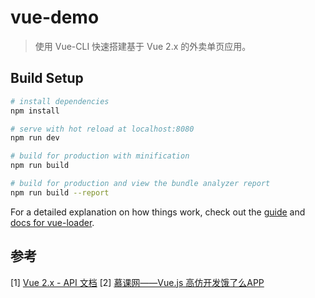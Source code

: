 # vue-demo

> 使用 Vue-CLI 快速搭建基于 Vue 2.x 的外卖单页应用。

## Build Setup

``` bash
# install dependencies
npm install

# serve with hot reload at localhost:8080
npm run dev

# build for production with minification
npm run build

# build for production and view the bundle analyzer report
npm run build --report
```

For a detailed explanation on how things work, check out the [guide](http://vuejs-templates.github.io/webpack/) and [docs for vue-loader](http://vuejs.github.io/vue-loader).

## 参考

[1] [Vue 2.x - API 文档](https://cn.vuejs.org/v2/api/)
[2] [慕课网——Vue.js 高仿开发饿了么APP](http://coding.imooc.com/class/74.html)
